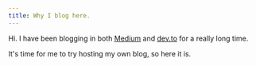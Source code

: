 ```yaml
---
title: Why I blog here.
---
```


Hi. I have been blogging in both [Medium](https://medium.com/@chrisza) and [dev.to](https://dev.to/chrisza4) for a really long time.

It's time for me to try hosting my own blog, so here it is.
